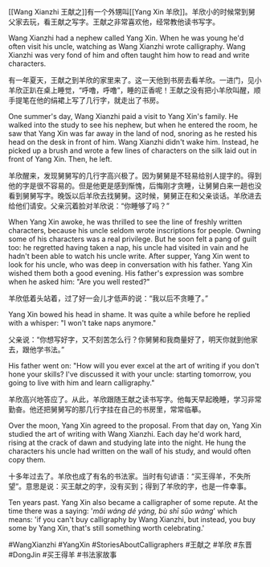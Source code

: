 [[Wang Xianzhi 王献之]]有一个外甥叫[[Yang Xin 羊欣]]。羊欣小的时候常到舅父家去玩，看王献之写字。王献之非常喜欢他，经常教他读书写字。

Wang Xianzhi had a nephew called Yang Xin. When he was young he'd often visit his uncle, watching as Wang Xianzhi wrote calligraphy. Wang Xianzhi was very fond of him and often taught him how to read and write characters. 

有一年夏天，王献之到羊欣的家里来了。这一天他到书房去看羊欣。一进门，见小羊欣正趴在桌上睡觉，“呼噜，呼噜”，睡的正香呢！王献之没有把小羊欣叫醒，顺手提笔在他的绢裙上写了几行字，就走出了书房。

One summer's day, Wang Xianzhi paid a visit to Yang Xin's family. He walked into the study to see his nephew, but when he entered the room, he saw that Yang Xin was far away in the land of nod, snoring as he rested his head on the desk in front of him. Wang Xianzhi didn't wake him. Instead, he picked up a brush and wrote a few lines of characters on the silk laid out in front of Yang Xin. Then, he left.

羊欣醒来，发现舅舅写的几行字高兴极了。因为舅舅是不轻易给别人提字的。得到他的字是很不容易的。但是他更是感到惭愧，后悔刚才贪睡，让舅舅白来一趟也没看到舅舅写字。晚饭以后羊欣去找舅舅。这时候，舅舅正在和父亲谈话。羊欣进去给他们请安。父亲沉着脸对羊欣说：“你睡够了吗？”

When Yang Xin awoke, he was thrilled to see the line of freshly written characters, because his uncle seldom wrote inscriptions for people. Owning some of his characters was a real privilege. But he soon felt a pang of guilt too: he regretted having taken a nap, his uncle had visited in vain and he hadn't been able to watch his uncle write. After supper, Yang Xin went to look for his uncle, who was deep in conversation with his father. Yang Xin wished them both a good evening. His father's expression was sombre when he asked him: "Are you well rested?"

羊欣低着头站着，过了好一会儿才低声的说：“我以后不贪睡了。”

Yang Xin bowed his head in shame. It was quite a while before he replied with a whisper: "I won't take naps anymore."

父亲说：“你想写好字，又不刻苦怎么行？你舅舅和我商量好了，明天你就到他家去，跟他学书法。”

His father went on: "How will you ever excel at the art of writing if you don't hone your skills? I've discussed it with your uncle: starting tomorrow, you going to live with him and learn calligraphy."

羊欣高兴地答应了。从此，羊欣跟随王献之读书写字。他每天早起晚睡，学习非常勤奋。他还把舅舅写的那几行字挂在自己的书房里，常常临摹。

Over the moon, Yang Xin agreed to the proposal. From that day on, Yang Xin studied the art of writing with Wang Xianzhi. Each day he'd work hard, rising at the crack of dawn and studying late into the night. He hung the characters his uncle had written on the wall of his study, and would often copy them. 

十多年过去了。羊欣也成了有名的书法家。当时有句谚语：“买王得羊，不失所望”。意思是说：买王献之的字，没有买到；得到了羊欣的字，也是一件幸事。

Ten years past. Yang Xin also became a calligrapher of some repute. At the time there was a saying: '*mǎi wáng dé yáng, bù shī sǔo wàng*' which means: 'if you can't buy calligraphy by Wang Xianzhi, but instead, you buy some by Yang Xin, that's still something worth celebrating.'

#WangXianzhi #YangXin #StoriesAboutCalligraphers #王献之 #羊欣 #东晋 #DongJin #买王得羊 #书法家故事 
